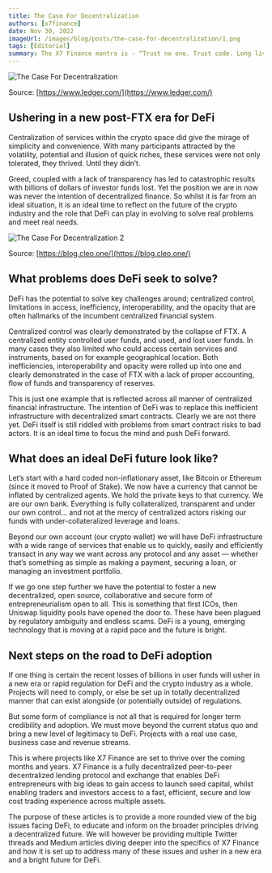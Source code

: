 ```yaml
---
title: The Case For Decentralization
authors: [x7finance]
date: Nov 30, 2022
imageUrl: /images/blog/posts/the-case-for-decentralization/1.png
tags: [Editorial]
summary: The X7 Finance mantra is - “Trust no one. Trust code. Long live DeFi”. In light of recent events this has proved somewhat prophetic. The collapse of centralized “DeFi” services such as Celsius, and the centralized exchange FTX is a timely reminder of why DeFi was invented in the first place.
---
```


![The Case For Decentralization](https://assets.x7finance.org/images/blog/posts/the-case-for-decentralization/1.png)

Source: [https://www.ledger.com/](https://www.ledger.com/)

## Ushering in a new post-FTX era for DeFi

Centralization of services within the crypto space did give the mirage of simplicity and convenience. With many participants attracted by the volatility, potential and illusion of quick riches, these services were not only tolerated, they thrived. Until they didn’t.

Greed, coupled with a lack of transparency has led to catastrophic results with billions of dollars of investor funds lost. Yet the position we are in now was never the intention of decentralized finance. So whilst it is far from an ideal situation, it is an ideal time to reflect on the future of the crypto industry and the role that DeFi can play in evolving to solve real problems and meet real needs.

![The Case For Decentralization 2](https://assets.x7finance.org/images/blog/posts/the-case-for-decentralization/2.png)

Source: [https://blog.cleo.one/](https://blog.cleo.one/)

## What problems does DeFi seek to solve?

DeFi has the potential to solve key challenges around; centralized control, limitations in access, inefficiency, interoperability, and the opacity that are often hallmarks of the incumbent centralized financial system.

Centralized control was clearly demonstrated by the collapse of FTX. A centralized entity controlled user funds, and used, and lost user funds. In many cases they also limited who could access certain services and instruments, based on for example geographical location. Both inefficiencies, interoperability and opacity were rolled up into one and clearly demonstrated in the case of FTX with a lack of proper accounting, flow of funds and transparency of reserves.

This is just one example that is reflected across all manner of centralized financial infrastructure. The intention of DeFi was to replace this inefficient infrastructure with decentralized smart contracts. Clearly we are not there yet. DeFi itself is still riddled with problems from smart contract risks to bad actors. It is an ideal time to focus the mind and push DeFi forward.

## What does an ideal DeFi future look like?

Let’s start with a hard coded non-inflationary asset, like Bitcoin or Ethereum (since it moved to Proof of Stake). We now have a currency that cannot be inflated by centralized agents. We hold the private keys to that currency. We are our own bank. Everything is fully collateralized, transparent and under our own control… and not at the mercy of centralized actors risking our funds with under-collateralized leverage and loans.

Beyond our own account (our crypto wallet) we will have DeFi infrastructure with a wide range of services that enable us to quickly, easily and efficiently transact in any way we want across any protocol and any asset — whether that’s something as simple as making a payment, securing a loan, or managing an investment portfolio.

If we go one step further we have the potential to foster a new decentralized, open source, collaborative and secure form of entrepreneurialism open to all. This is something that first ICOs, then Uniswap liquidity pools have opened the door to. These have been plagued by regulatory ambiguity and endless scams. DeFi is a young, emerging technology that is moving at a rapid pace and the future is bright.

## Next steps on the road to DeFi adoption

If one thing is certain the recent losses of billions in user funds will usher in a new era or rapid regulation for DeFi and the crypto industry as a whole. Projects will need to comply, or else be set up in totally decentralized manner that can exist alongside (or potentially outside) of regulations.

But some form of compliance is not all that is required for longer term credibility and adoption. We must move beyond the current status quo and bring a new level of legitimacy to DeFi. Projects with a real use case, business case and revenue streams.

This is where projects like X7 Finance are set to thrive over the coming months and years. X7 Finance is a fully decentralized peer-to-peer decentralized lending protocol and exchange that enables DeFi entrepreneurs with big ideas to gain access to launch seed capital, whilst enabling traders and investors access to a fast, efficient, secure and low cost trading experience across multiple assets.

The purpose of these articles is to provide a more rounded view of the big issues facing DeFi, to educate and inform on the broader principles driving a decentralized future. We will however be providing multiple Twitter threads and Medium articles diving deeper into the specifics of X7 Finance and how it is set up to address many of these issues and usher in a new era and a bright future for DeFi.
